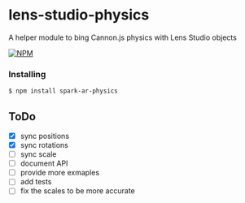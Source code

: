 # lens-studio-physics
A helper module to bing Cannon.js physics with Lens Studio objects

[![NPM](https://nodei.co/npm/spark-ar-physics.png?downloads=true)](https://nodei.co/npm/spark-ar-physics/)

### Installing

```bash
$ npm install spark-ar-physics
```

## ToDo
- [x] sync positions
- [x] sync rotations
- [ ] sync scale
- [ ] document API
- [ ] provide more exmaples
- [ ] add tests
- [ ] fix the scales to be more accurate
